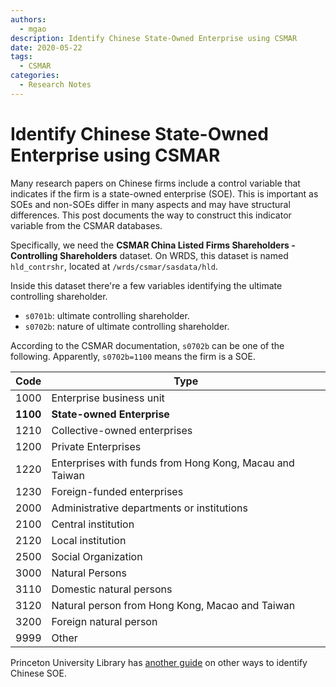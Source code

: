 ```yaml
---
authors:
  - mgao
description: Identify Chinese State-Owned Enterprise using CSMAR
date: 2020-05-22
tags:
  - CSMAR
categories:
  - Research Notes
---
```


# Identify Chinese State-Owned Enterprise using CSMAR

Many research papers on Chinese firms include a control variable that indicates if the firm is a state-owned enterprise (SOE). This is important as SOEs and non-SOEs differ in many aspects and may have structural differences. This post documents the way to construct this indicator variable from the CSMAR databases. 

<!-- more -->

Specifically, we need the **CSMAR China Listed Firms Shareholders - Controlling Shareholders** dataset. On WRDS, this dataset is named `hld_contrshr`, located at `/wrds/csmar/sasdata/hld`.

Inside this dataset there're a few variables identifying the ultimate controlling shareholder.

- `s0701b`: ultimate controlling shareholder.
- `s0702b`: nature of ultimate controlling shareholder.

According to the CSMAR documentation, `s0702b` can be one of the following. Apparently, `s0702b=1100` means the firm is a SOE.

| Code     | Type                                                    |
| -------- | ------------------------------------------------------- |
| 1000     | Enterprise business unit                                |
| **1100** | **State-owned Enterprise**                              |
| 1210     | Collective-owned enterprises                            |
| 1200     | Private Enterprises                                     |
| 1220     | Enterprises with funds from Hong Kong, Macau and Taiwan |
| 1230     | Foreign-funded enterprises                              |
| 2000     | Administrative departments or institutions              |
| 2100     | Central institution                                     |
| 2120     | Local institution                                       |
| 2500     | Social Organization                                     |
| 3000     | Natural Persons                                         |
| 3110     | Domestic natural persons                                |
| 3120     | Natural person from Hong Kong, Macao and Taiwan         |
| 3200     | Foreign natural person                                  |
| 9999     | Other                                                   |

Princeton University Library has [another guide](https://faq.library.princeton.edu/econ/faq/11458) on other ways to identify Chinese SOE.

